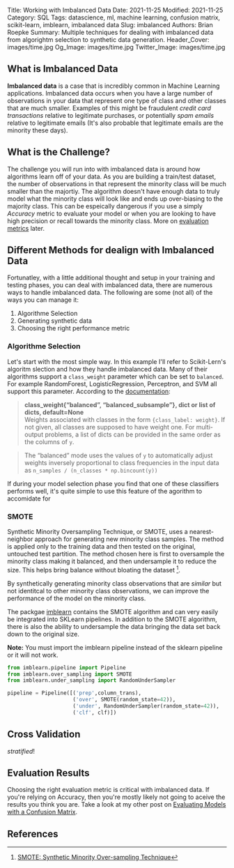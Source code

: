 
Title: Working with Imbalanced Data
Date: 2021-11-25
Modified: 2021-11-25
Category: SQL
Tags: datascience, ml, machine learning, confusion matrix, scikit-learn, imblearn, imbalanced data
Slug: imbalanced
Authors: Brian Roepke
Summary: Multiple techniques for dealing with imbalanced data from algorightm selection to synthetic data generation.
Header_Cover: images/time.jpg
Og_Image: images/time.jpg
Twitter_Image: images/time.jpg

## What is Imbalanced Data

**Imbalanced data** is a case that is incredibly common in Machine Learning applications.  Imbalanced data occurs when you have a large number of observations in your data that represent one type of class and other classes that are much smaller. Examples of this might be fraudulent *credit card transactions* relative to legitimate purchases, or potentially *spam emails* relative to legitimate emails (It's also probable that legitimate emails are the minority these days).

## What is the Challenge? 

The challenge you will run into with imbalanced data is around how algorithms learn off of your data.  As you are building a train/test dataset, the number of observations in that represent the minority class will be much smaller than the majortiy.  The algorithm doesn't have enough data to truly model what the minority class will look like and ends up over-biasing to the majority class.  This can be espeically dangerous if you use a simply *Accuracy* metric to evaluate your model or when you are looking to have high precision or recall towards the minority class.  More on [evaluation metrics]({filename}/modeleval.md) later.

## Different Methods for dealign with Imbalanced Data

Fortunatley, with a little additional thought and setup in your training and testing phases, you can deal with imbalanced data, there are numerous ways to handle imbalanced data.  The following are some (not all) of the ways you can manage it:

1. Algorithme Selection
2. Generating synthetic data
3. Choosing the right performance metric

### Algorithme Selection

Let's start with the most simple way.  In this example I'll refer to Scikit-Lern's algoritm slection and how they handle imbalanced data.  Many of their algorithms support a `class_weight` parameter which can be set to `balanced`.  For example RandomForest, LogisticRegression, Perceptron, and SVM all support this parameter.  According to the [documentation](https://scikit-learn.org/stable/modules/generated/sklearn.ensemble.RandomForestClassifier.html?highlight=class_weight): 


>**class_weight{“balanced”, “balanced_subsample”}, dict or list of dicts, default=None**  
>Weights associated with classes in the form `{class_label: weight}`. If not given, all classes are supposed to have weight one. For multi-output problems, a list of dicts can be provided in the same order as the columns of `y`.

>The “balanced” mode uses the values of `y` to automatically adjust weights inversely proportional to class frequencies in the input data as `n_samples / (n_classes * np.bincount(y))`

If during your model selection phase you find that one of these classifiers performs well, it's quite simple to use this feature of the agorithm to accomidate for 

### SMOTE

Synthetic Minority Oversampling Technique, or SMOTE, uses a nearest-neighbor approach for generating new minority class samples. The method is applied only to the training data and then tested on the original, untouched test partition. The method chosen here is first to oversample the minority class making it balanced, and then undersample it to reduce the size. This helps bring balance without bloating the dataset [^PAPER].

By synthetically generating minority class observations that are *similar* but not identitcal to other minority class observations, we can improve the performance of the model on the minority class.

The packgae [imblearn](https://imbalanced-learn.org/stable/index.html) contains the SMOTE algorithm and can very easily be integrated into SKLearn pipelines.  In addition to the SMOTE algorithm, there is also the ability to undersample the data bringing the data set back down to the original size.

**Note:** You must import the imblearn pipeline instead of the sklearn pipeline or it will not work.

```python
from imblearn.pipeline import Pipeline
from imblearn.over_sampling import SMOTE
from imblearn.under_sampling import RandomUnderSampler

pipeline = Pipeline([('prep',column_trans),
                     ('over', SMOTE(random_state=42)),
                     ('under', RandomUnderSampler(random_state=42)),
                     ('clf', clf)])
```

## Cross Validation

*stratified*!

## Evaluation Results

Choosing the right evaluation metric is critical with imbalanced data.  If you're relying on Accuracy, then you're mostly likely not going to aceive the results you think you are.  Take a look at my other post on [Evaluating Models with a Confusion Matrix]({filename}/modeleval.md). 




## References

[^PAPER]: [SMOTE: Synthetic Minority Over-sampling Technique](https://doi.org/10.1613/jair.953)
[^IMBAL]: [Dealing with Imbalanced Data](https://towardsdatascience.com/methods-for-dealing-with-imbalanced-data-5b761be45a18)
[^SMOTE]: [SMOTE for Imbalanced Classification with Python](https://machinelearningmastery.com/smote-oversampling-for-imbalanced-classification/)